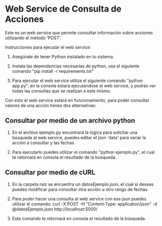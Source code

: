 # Web Service de Consulta de Acciones

Este es un web service que permite consultar información sobre acciones utilizando el método 'POST'.

Instrucciones para ejecutar el web service:

1. Asegúrate de tener Python instalado en tu sistema.

2. Instala las dependencias necesarias de python, usa el siguiente comando "pip install -r requirements.txt"

3. Para ejecutar el web service utiliza el siguiente comando "python app.py", en la consola estará ejecutandose el web service, y podrás ver todas las consultas que se realizan a este mismo.

Con esto el web service estará en funcionamiento, para poder consultar valores de una acción tienes dos alternativas:

## Consultar por medio de un archivo python

1. En el archivo ejemplo.py encontrará la lógica para solicitar una búsqueda al web service, puedes editar el json 'data' para variar la acción a consultar y las fechas.

2. Para ejecutarlo puedes utilizar el comando "python ejemplo.py", el cual te retornará en consola el resultado de la búsqueda.

## Consultar por medio de cURL

1. En la carpeta raíz se encuentra un datosEjemplo.json, el cual si deseas puedes modificar para consultar otra acción u otro rango de fechas.

2. Para poder hacer una consulta al web service con ese json puedes utilizar el comando:
    curl -X POST -H "Content-Type: application/json" -d @datosEjemplo.json http://localhost:5000/

3. Este comando te retornará en consola el resultado de la búsqueda.